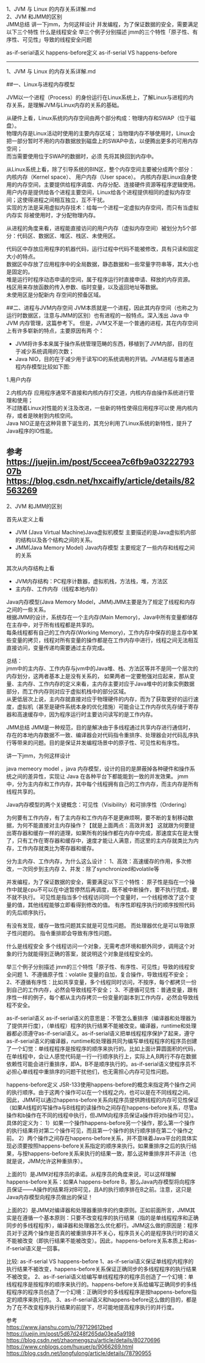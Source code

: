 1、JVM 与 Linux 的内存关系详解.md    
2、JVM 和JMM的区别   
JMM总结
讲一下jmm，为何这样设计
并发编程，为了保证数据的安全，需要满足以下三个特性
什么是线程安全
举三个例子分别描述 jmm的三个特性「原子性、有序性、可见性」导致的线程安全问题


as-if-serial语义
happens-before定义
as-if-serial VS happens-before


---------------------------------------------------------------------------------------------------------------------
1、JVM 与 Linux 的内存关系详解.md    

##一、Linux与进程内存模型

JVM以一个进程（Process）的身份运行在Linux系统上，了解Linux与进程的内存关系，是理解JVM与Linux内存的关系的基础。   

从硬件上看，Linux系统的内存空间由两个部分构成：物理内存和SWAP（位于磁盘）。  
物理内存是Linux活动时使用的主要内存区域； 
当物理内存不够使用时，Linux会把一部分暂时不用的内存数据放到磁盘上的SWAP中去，以便腾出更多的可用内存空间；   
而当需要使用位于SWAP的数据时，必须 先将其换回到内存中。  


从Linux系统上看，除了引导系统的BIN区，整个内存空间主要被分成两个部分：
内核内存（Kernel space）、
用户内存（User space）。 
内核内存是Linux自身使用的内存空间，主要提供给程序调度、内存分配、连接硬件资源等程序逻辑使用。   
用户内存是提供给各个进程主要空间，Linux给各个进程提供相同的虚拟内存空间；这使得进程之间相互独立，互不干扰。    
实现的方法是采用虚拟内存技术：给每一个进程一定虚拟内存空间，而只有当虚拟内存实 际被使用时，才分配物理内存。  

从进程的角度来看，进程能直接访问的用户内存（虚拟内存空间）被划分为5个部分：代码区、数据区、堆区、栈区、未使用区。   

代码区中存放应用程序的机器代码，运行过程中代码不能被修改，具有只读和固定大小的特点。      
数据区中存放了应用程序中的全局数据，静态数据和一些常量字符串等，其大小也是固定的。       
堆是运行时程序动态申请的空间，属于程序运行时直接申请、释放的内存资源。     
栈区用来存放函数的传入参数、临时变量，以及返回地址等数据。       
未使用区是分配新内 存空间的预备区域。     


##二、进程与JVM内存空间
JVM本质就是一个进程，因此其内存空间（也称之为运行时数据区，注意与JMM的区别）也有进程的一般特点。深入浅出 Java 中 JVM 内存管理，这篇参考下。
但是，JVM又不是一个普通的进程，其在内存空间上有许多崭新的特点，主要原因有两 个：

- JVM将许多本来属于操作系统管理范畴的东西，移植到了JVM内部，目的在于减少系统调用的次数；
- Java NIO，目的在于减少用于读写IO的系统调用的开销。JVM进程与普通进程内存模型比较如下图:


1.用户内存  

2.内核内存
应用程序通常不直接和内核内存打交道，内核内存由操作系统进行管理和使用；  
不过随着Linux对性能的关注及改进，一些新的特性使得应用程序可以使 用内核内存，或者是映射到内核空间。    
Java NIO正是在这种背景下诞生的，其充分利用了Linux系统的新特性，提升了Java程序的IO性能。



参考      
https://juejin.im/post/5cceea7c6fb9a0322279307b     
https://blog.csdn.net/hxcaifly/article/details/82563269     
---------------------------------------------------------------------------------------------------------------------

2、JVM 和JMM的区别  

首先从定义上看
- JVM (Java Virtual Machine)Java虚拟机模型 主要描述的是Java虚拟机内部的结构以及各个结构之间的关系。
- JMM(Java Memory Model) Java内存模型 主要规定了一些内存和线程之间的关系


其次从内存结构上看
- JVM内存结构：PC程序计数器，虚拟机栈，方法栈，堆，方法区
- 主内存、工作内存（线程本地内存）


Java内存模型(Java Memory Model，JMM)JMM主要是为了规定了线程和内存之间的一些关系。     
根据JMM的设计，系统存在一个主内存(Main Memory)，Java中所有变量都储存在主存中，对于所有线程都是共享的。   
每条线程都有自己的工作内存(Working Memory)，工作内存中保存的是主存中某些变量的拷贝，线程对所有变量的操作都是在工作内存中进行，线程之间无法相互直接访问，变量传递均需要通过主存完成。



总结：     
jmm中的主内存、工作内存与jvm中的Java堆、栈、方法区等并不是同一个层次的内存划分，这两者基本上是没有关系的，
如果两者一定要勉强对应起来，那从变量、主内存、工作内存的定义来看，主内存主要对应于Java堆中的对象实例数据部分，而工作内存则对应于虚拟机栈中的部分区域。   
从更低层次上说，主内存就直接对应于物理硬件的内存，而为了获取更好的运行速度，虚拟机（甚至是硬件系统本身的优化措施）可能会让工作内存优先存储于寄存器和高速缓存中，因为程序运行时主要访问读写的是工作内存。

JMM总结
JMM是一种规范，目的是解决由于多线程通过共享内存进行通信时，存在的本地内存数据不一致、编译器会对代码指令重排序、处理器会对代码乱序执行等带来的问题。目的是保证并发编程场景中的原子性、可见性和有序性。



讲一下jmm，为何这样设计

java memeory model ，java 内存模型，设计的目的是屏蔽掉各种硬件和操作系统之间的差异性，实现让 Java 在各种平台下都能能到一致的并发效果。
jmm 中，分为主内存和工作内存，其中每个线程拥有自己的工作内存，而主内存是所有线程共享的。

Java内存模型的两个关键概念：可见性（Visibility）和可排序性（Ordering）



为何要有工作内存，有了主内存和工作内存不是更麻烦啊，要不断的复制移动数据，为何不能直接对主内存操作？【就是上面两点：高效并发】
这就跟为何要提出寄存器和缓存一样的道理，如果所有的操作都在内存中完成，那速度实在是太慢了，只有工作在寄存器和缓存中，速度才能让人满意，而这里的主内存就类比为内存，工作内存就类比为寄存器和缓存。

分为主内存、工作内存，为什么这么设计：
1、高效：高速缓存的作用，多次修改，一次同步到主内存
2、并发：除了synchronized和volatile等



并发编程，为了保证数据的安全，需要满足以下三个特性：
原子性是指在一个操作中就是cpu不可以在中途暂停然后再调度，既不被中断操作，要不执行完成，要不就不执行。
可见性是指当多个线程访问同一个变量时，一个线程修改了这个变量的值，其他线程能够立即看得到修改的值。
有序性即程序执行的顺序按照代码的先后顺序执行。

有没有发现，缓存一致性问题其实就是可见性问题。
而处理器优化是可以导致原子性问题的。
指令重排即会导致有序性问题。



什么是线程安全 
多个线程访问一个对象，无需考虑环境和额外同步，调用这个对象的行为就能得到正确的答案，就说明这个对象是线程安全的。

举三个例子分别描述 jmm的三个特性「原子性、有序性、可见性」导致的线程安全问题
1、不遵循原子性：volatile 变量的自加，复合操作，导致线程不安全；
2、不遵循有序性：比如共享变量，多个线程同时访问，不按序，每个都拷贝一份到自己的工作内存，必然会导致线程不安全；
3、不遵循可见性：普通变量，跟有序性一样的例子，每个都从主内存拷贝一份变量的副本到工作内存，必然会导致线程不安全。




as-if-serial语义
as-if-serial语义的意思是：不管怎么重排序（编译器和处理器为了提供并行度），（单线程）程序的执行结果不能被改变。编译器，runtime和处理器都必须遵守as-if-serial语义。as-if-serial语义把单线程程序保护了起来，遵守as-if-serial语义的编译器，runtime和处理器共同为编写单线程程序的程序员创建了一个幻觉：单线程程序是按程序的顺序来执行的。比如上面计算圆面积的代码，在单线程中，会让人感觉代码是一行一行顺序执行上，实际上A,B两行不存在数据依赖性可能会进行重排序，即A，B不是顺序执行的。as-if-serial语义使程序员不必担心单线程中重排序的问题干扰他们，也无需担心内存可见性问题。


happens-before定义
JSR-133使用happens-before的概念来指定两个操作之间的执行顺序。由于这两个操作可以在一个线程之内，也可以是在不同线程之间。
因此，JMM可以通过happens-before关系向程序员提供跨线程的内存可见性保证（如果A线程的写操作a与B线程的读操作b之间存在happens-before关系，尽管a操作和b操作在不同的线程中执行，但JMM向程序员保证a操作将对b操作可见）。具体的定义为：
1）如果一个操作happens-before另一个操作，那么第一个操作的执行结果将对第二个操作可见，而且第一个操作的执行顺序排在第二个操作之前。
2）两个操作之间存在happens-before关系，并不意味着Java平台的具体实现必须要按照happens-before关系指定的顺序来执行。如果重排序之后的执行结果，与按happens-before关系来执行的结果一致，那么这种重排序并不非法（也就是说，JMM允许这种重排序）。

上面的1）是JMM对程序员的承诺。从程序员的角度来说，可以这样理解happens-before关系：如果A happens-before B，那么Java内存模型将向程序员保证——A操作的结果将对B可见，且A的执行顺序排在B之前。注意，这只是Java内存模型向程序员做出的保证！

上面的2）是JMM对编译器和处理器重排序的约束原则。正如前面所言，JMM其实是在遵循一个基本原则：只要不改变程序的执行结果（指的是单线程程序和正确同步的多线程程序），编译器和处理器怎么优化都行。JMM这么做的原因是：程序员对于这两个操作是否真的被重排序并不关心，程序员关心的是程序执行时的语义不能被改变（即执行结果不能被改变）。因此，happens-before关系本质上和as-if-serial语义是一回事。


比较:
as-if-serial   VS   happens-before
1、as-if-serial语义保证单线程内程序的执行结果不被改变，happens-before关系保证正确同步的多线程程序的执行结果不被改变。
2、as-if-serial语义给编写单线程程序的程序员创造了一个幻境：单线程程序是按程序的顺序来执行的。happens-before关系给编写正确同步的多线程程序的程序员创造了一个幻境：正确同步的多线程程序是按happens-before指定的顺序来执行的。
3、as-if-serial语义和happens-before这么做的目的，都是为了在不改变程序执行结果的前提下，尽可能地提高程序执行的并行度。



参考  
https://www.jianshu.com/p/797129612bed
https://juejin.im/post/5d67d248f265da03ea5a9198
https://blog.csdn.net/zhaomengszu/article/details/80270696
https://www.cnblogs.com/huxuer/p/9066269.html   
https://blog.csdn.net/longfulong/article/details/78790955


